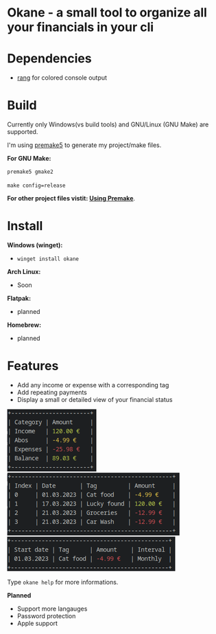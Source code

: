 # Okane - a small tool to organize all your financials in your cli

# Dependencies

- [rang](https://github.com/agauniyal/rang) for colored console output

# Build

Currently only Windows(vs build tools) and GNU/Linux (GNU Make) are supported.

I'm using [premake5](https://premake.github.io/) to generate my project/make files.

**For GNU Make:**

```
premake5 gmake2

make config=release
```

**For other project files vistit: [Using Premake](https://premake.github.io/docs/Using-Premake)**.

# Install

**Windows (winget):**

- `winget install okane`

**Arch Linux:**

- Soon

**Flatpak:**

- planned

**Homebrew:**

- planned

# Features

- Add any income or expense with a corresponding tag
- Add repeating payments
- Display a small or detailed view of your financial status

![status](images/status.png)
![detailed](images/detailed.png)
![abo](images/abo.png)

Type `okane help` for more informations.

**Planned**

- Support more langauges
- Password protection
- Apple support
